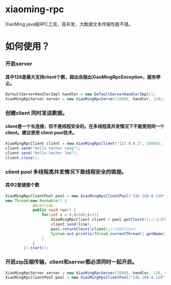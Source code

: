 # xiaoming-rpc
XiaoMing java版RPC工具，高并发，大数据文本传输性能不错。

# 如何使用？

### 开启server
#### 其中128是最大支持client个数，超出会抛出XiaoMingRpcException，服务停止。
```java
DefaultServerHandlerImpl handler = new DefaultServerHandlerImpl();
XiaoMingRpcServer server = new XiaoMingRpcServer(28888, handler, 128);
```

### 创建client 同时发送数据。
#### client是一个长连接，但不是线程安全的。在多线程高并发情况下不能使用同一个client。建议使用 client pool技术。
```java
XiaoMingRpcClient client = new XiaoMingRpcClient("127.0.0.1", 28888);
client.send("Hello techer cang");
client.send("Hello techer lmd");
client.close();
```

### client pool 多线程高并发情况下是线程安全的链接。
#### 其中2是链接个数
```java
XiaoMingRpcClientPool pool = new XiaoMingRpcClientPool("192.168.0.119", 28888, 2);
new Thread(new Runnable() {
			@Override
			public void run() {
				for(int i = 0;i<100;i++){
					XiaoMingRpcClient client = pool.getCleint();//从池中获取一个client
					client.send(line);
					pool.returnCleint(client);//归还client
					System.out.println(Thread.currentThread().getName() + "  " + i);
				}
			}
		}).start();
```

### 开启zip压缩传输，client和server都必须同时一起开启。
```java
XiaoMingRpcServer server = new XiaoMingRpcServer(28888, handler, 128, true);// server 开启zip压缩支持
XiaoMingRpcClientPool pool = new XiaoMingRpcClientPool("192.168.0.119", 28888, 2， true);// client 开启zip压缩模式传输
```
